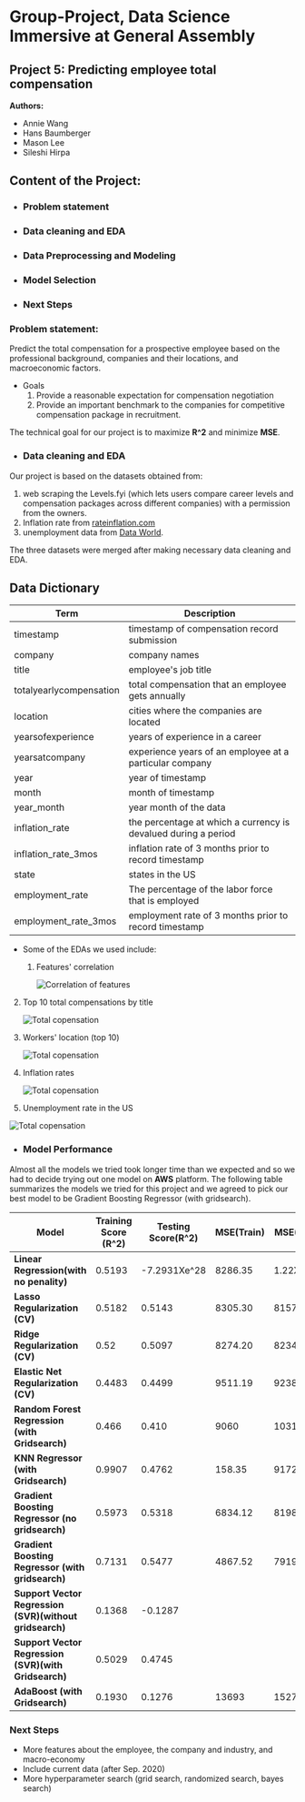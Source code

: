 # Group-Project, Data Science Immersive at General Assembly
## Project 5: Predicting employee total compensation

**Authors:**
* Annie Wang
* Hans Baumberger
* Mason Lee
* Sileshi Hirpa

## Content of the Project:
  * ### Problem statement
  * ### Data cleaning and EDA
  * ### Data Preprocessing and Modeling
  * ### Model Selection
  * ### Next Steps

### **Problem statement:**
Predict the total compensation for a prospective employee based on the professional background, companies and their locations, and macroeconomic  factors.
* Goals
  1. Provide a reasonable expectation for compensation negotiation
  2. Provide an important benchmark to the companies for competitive compensation package in recruitment.

The technical goal for our project is to maximize **R^2** and minimize **MSE**. 

* ### Data cleaning and EDA

Our project is based on the datasets obtained from:
1. web scraping the Levels.fyi (which lets users compare career levels and compensation packages across different companies) with a  permission from the owners.
2. Inflation rate from [rateinflation.com](https://www.rateinflation.com/inflation-rate/usa-inflation-rate/)
3. unemployment data from [Data World](https://data.world/vizwiz/employment-unemployment-by-state-and-month/workspace/file?filename=BLS+Monthly+Unemployment+Rate.xlsx).

The three datasets were merged after making necessary data cleaning and EDA.

## Data Dictionary

|Term|Description|
|--|--|
|timestamp|timestamp of compensation record submission|
|company|company names |
|title|employee's job title|
|totalyearlycompensation|total compensation that an employee gets annually|
|location|cities where the companies are located|
|yearsofexperience|years of experience in a career|
|yearsatcompany|experience years of an employee at a particular company |
|year|year of timestamp|
|month|month of timestamp|
|year_month|year month of the data|
|inflation_rate|the percentage at which a currency is devalued during a period|
|inflation_rate_3mos|inflation rate of 3 months prior to record timestamp|
|state|states in the US|
|employment_rate|The percentage of the labor force that is employed|
|employment_rate_3mos|employment rate of 3 months prior to record timestamp|

* Some of the EDAs we used include:
  1. Features' correlation  

        ![Correlation of features](Images/features_vs_compensation.png)
2. Top 10 total compensations by title

      ![Total copensation](Images/total_compensation_by_title.png)

3. Workers' location (top 10)

      ![Total copensation](Images/worker_locations.png)

4. Inflation rates

    ![Total copensation](Images/inflation_rate.png)


5. Unemployment rate in the US

![Total copensation](Images/us_unemployment_rate.png)

* ### Model Performance

Almost all the models we tried took longer time than we expected and so we had to decide trying out one model on **AWS** platform. The following table summarizes the models we tried for this project and we agreed to pick our best model to be Gradient Boosting Regressor (with gridsearch).

|**Model**|**Training Score (R^2)**|**Testing Score(R^2)**|**MSE(Train)**|**MSE(Test)**|*Comment*|
|--|--|--|--|--|--|
|**Linear Regression(with no penality)**|0.5193|-7.2931Xe^28|8286.35|1.22Xe^27||
|**Lasso Regularization (CV)**|0.5182|0.5143|8305.30|8157.45||
|**Ridge Regularization (CV)**|0.52|0.5097|8274.20|8234.28||
|**Elastic Net  Regularization (CV)**|0.4483|0.4499|9511.19|9238.88||
|**Random Forest Regression (with Gridsearch)**|0.466|0.410|9060|10319||
|**KNN Regressor (with Gridsearch)**|0.9907|0.4762|158.35|9172.55||
|**Gradient Boosting Regressor (no gridsearch)**|0.5973|0.5318|6834.12|8198.40||
|**Gradient Boosting Regressor (with gridsearch)**|0.7131|0.5477|4867.52|7919.98|Best Model|
|**Support Vector Regression (SVR)(without gridsearch)**|0.1368|-0.1287|||
|**Support Vector Regression (SVR)(with Gridsearch)**|0.5029|0.4745|||
|**AdaBoost (with Gridsearch)**|0.1930|0.1276|13693|15276||

### Next Steps
* More features about the employee, the company and industry, and macro-economy
* Include current data (after Sep. 2020)
* More hyperparameter search (grid search, randomized search, bayes search)
